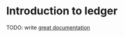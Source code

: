 # Introduction to ledger

TODO: write [great documentation](http://jacobian.org/writing/what-to-write/)
